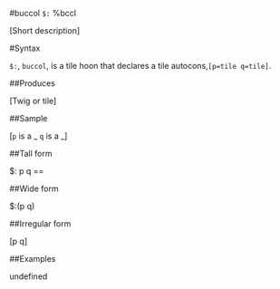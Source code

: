 #buccol `$:` %bccl

[Short description]

#Syntax

`$:`, `buccol`, is a tile hoon that declares a tile autocons,`[p=tile q=tile]`.

##Produces

[Twig or tile]

##Sample

[`p` is a _
`q` is a _]

##Tall form

$:  p
        q
    ==

##Wide form

$:(p q)

##Irregular form

[p q]

##Examples

undefined

